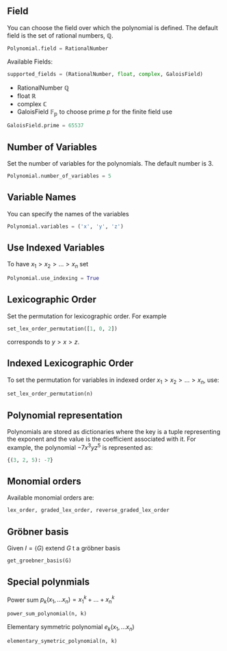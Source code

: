 ## Field
You can choose the field over which the polynomial is defined. The default field is the set of rational numbers, $\mathbb{Q}$. 
```python
Polynomial.field = RationalNumber
```
Available Fields:
```python
supported_fields = (RationalNumber, float, complex, GaloisField)
```
- RationalNumber $\mathbb{Q}$
- float $\mathbb{R}$
- complex $\mathbb{C}$
- GaloisField $\mathbb{F_p}$
to choose prime $p$ for the finite field use
```python
GaloisField.prime = 65537
```
## Number of Variables
Set the number of variables for the polynomials. The default number is $3$.
```python
Polynomial.number_of_variables = 5
```
## Variable Names
You can specify the names of the variables
```python
Polynomial.variables = ('x', 'y', 'z')
```
## Use Indexed Variables
To have $x_1 > x_2 > \ldots > x_n$ set
```python
Polynomial.use_indexing = True 
```
## Lexicographic Order
Set the permutation for lexicographic order. For example 
```python
set_lex_order_permutation([1, 0, 2])
```
corresponds to $y > x > z$.
## Indexed Lexicographic Order
To set the permutation for variables in indexed order $x_1 > x_2 > \ldots > x_n$, use:
```python
set_lex_order_permutation(n)
```
## Polynomial representation
Polynomials are stored as dictionaries where the key is a tuple representing the exponent and the value is the coefficient associated with it. For example, the polynomial $-7x^3yz^5$ is represented as:
```python
{(3, 2, 5): -7} 
```
## Monomial orders
Available monomial orders are:
```python
lex_order, graded_lex_order, reverse_graded_lex_order
```
## Gröbner basis
Given $I=\langle G\rangle$ extend $G$ t a gröbner basis
```python
get_groebner_basis(G)
```
## Special polynmials
Power sum $p_k(x_1, \ldots x_n) = x_1^k + \ldots + x_n^k$
```python
power_sum_polynomial(n, k)
```
Elementary symmetric polynomial $e_k(x_1, \ldots x_n)$
```python
elementary_symetric_polynomial(n, k)
```
